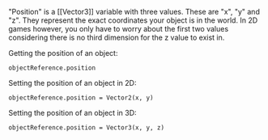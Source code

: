 "Position" is a [[Vector3]] variable with three values. These are "x", "y" and "z". They represent the exact coordinates your object is in the world. In 2D games however, you only have to worry about the first two values considering there is no third dimension for the z value to exist in.

Getting the position of an object:
```
objectReference.position
```

Setting the position of an object in 2D:
```
objectReference.position = Vector2(x, y)
```

Setting the position of an object in 3D:
```
objectReference.position = Vector3(x, y, z)
```
